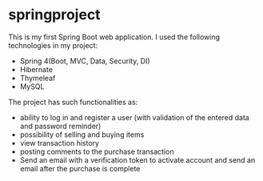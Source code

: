 # springproject
This is my first Spring Boot web application. I used the following technologies in my project:
- Spring 4(Boot, MVC, Data, Security, DI)
- Hibernate
- Thymeleaf
- MySQL

The project has such functionalities as:
- ability to log in and register a user (with validation of the entered data and password reminder)
- possibility of selling and buying items
- view transaction history
- posting comments to the purchase transaction
- Send an email with a verification token to activate account and send an email after the purchase is complete